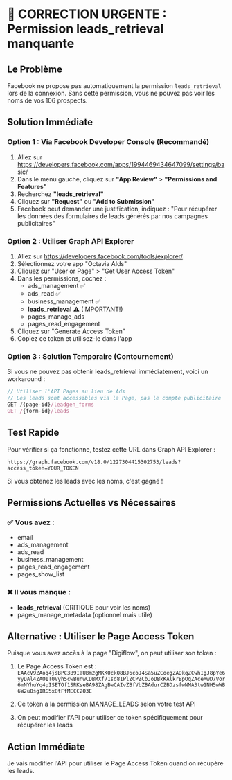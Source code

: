 # 🚨 CORRECTION URGENTE : Permission leads_retrieval manquante

## Le Problème
Facebook ne propose pas automatiquement la permission `leads_retrieval` lors de la connexion. Sans cette permission, vous ne pouvez pas voir les noms de vos 106 prospects.

## Solution Immédiate

### Option 1 : Via Facebook Developer Console (Recommandé)
1. Allez sur https://developers.facebook.com/apps/1994469434647099/settings/basic/
2. Dans le menu gauche, cliquez sur **"App Review"** > **"Permissions and Features"**
3. Recherchez **"leads_retrieval"**
4. Cliquez sur **"Request"** ou **"Add to Submission"**
5. Facebook peut demander une justification, indiquez : "Pour récupérer les données des formulaires de leads générés par nos campagnes publicitaires"

### Option 2 : Utiliser Graph API Explorer
1. Allez sur https://developers.facebook.com/tools/explorer/
2. Sélectionnez votre app "Octavia AIds"
3. Cliquez sur "User or Page" > "Get User Access Token"
4. Dans les permissions, cochez :
   - ads_management ✅
   - ads_read ✅
   - business_management ✅
   - **leads_retrieval** ⚠️ (IMPORTANT!)
   - pages_manage_ads
   - pages_read_engagement
5. Cliquez sur "Generate Access Token"
6. Copiez ce token et utilisez-le dans l'app

### Option 3 : Solution Temporaire (Contournement)
Si vous ne pouvez pas obtenir leads_retrieval immédiatement, voici un workaround :

```javascript
// Utiliser l'API Pages au lieu de Ads
// Les leads sont accessibles via la Page, pas le compte publicitaire
GET /{page-id}/leadgen_forms
GET /{form-id}/leads
```

## Test Rapide
Pour vérifier si ça fonctionne, testez cette URL dans Graph API Explorer :
```
https://graph.facebook.com/v18.0/1227304415302753/leads?access_token=YOUR_TOKEN
```

Si vous obtenez les leads avec les noms, c'est gagné !

## Permissions Actuelles vs Nécessaires

### ✅ Vous avez :
- email
- ads_management
- ads_read
- business_management
- pages_read_engagement
- pages_show_list

### ❌ Il vous manque :
- **leads_retrieval** (CRITIQUE pour voir les noms)
- pages_manage_metadata (optionnel mais utile)

## Alternative : Utiliser le Page Access Token

Puisque vous avez accès à la page "Digiflow", on peut utiliser son token :

1. Le Page Access Token est : `EAAcV9ZAoq4jsBPC3B9IaUBm2gMKK0ckO8BJ6coJ4Sa5uZCoegZADkqZCwhIgJ8pYe6yyDAl4ZAOIT0Vyh5cwBunwCDBMXf71sd81PlZCPZCbJoDBkKAlkrBpOqZAceMwD7Vor6mNYhuYq4pISETOf1SRKseBA98ZAgBwCAIvZBfVbZBAdurCZBDzsfwNMA3tw1NH5wWB6W2uOsgIRG5x8tFfMECC2O3E`

2. Ce token a la permission MANAGE_LEADS selon votre test API

3. On peut modifier l'API pour utiliser ce token spécifiquement pour récupérer les leads

## Action Immédiate
Je vais modifier l'API pour utiliser le Page Access Token quand on récupère les leads.